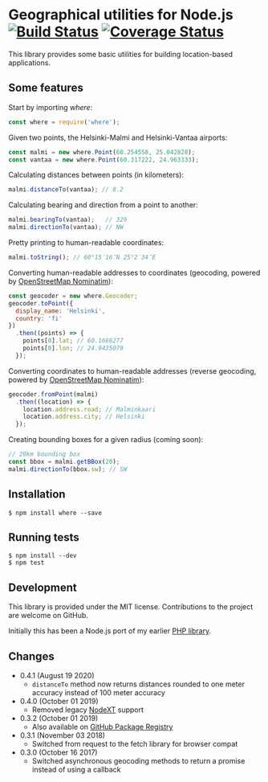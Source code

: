 Geographical utilities for Node.js [![Build Status](https://github.com/bergie/where/workflows/Node%20CI/badge.svg)](https://github.com/bergie/where/actions) [![Coverage Status](https://coveralls.io/repos/github/bergie/where/badge.svg)](https://coveralls.io/github/bergie/where)
==================================

This library provides some basic utilities for building location-based applications.

## Some features

Start by importing _where_:

```javascript
const where = require('where');
```

Given two points, the Helsinki-Malmi and Helsinki-Vantaa airports:

```javascript
const malmi = new where.Point(60.254558, 25.042828);
const vantaa = new where.Point(60.317222, 24.963333);
```

Calculating distances between points (in kilometers):

```javascript
malmi.distanceTo(vantaa); // 8.2
```

Calculating bearing and direction from a point to another:

```javascript
malmi.bearingTo(vantaa);   // 329
malmi.directionTo(vantaa); // NW
```

Pretty printing to human-readable coordinates:

```javascript
malmi.toString(); // 60°15′16″N 25°2′34″E
```

Converting human-readable addresses to coordinates (geocoding, powered by [OpenStreetMap Nominatim](http://wiki.openstreetmap.org/wiki/Nominatim)):

```javascript
const geocoder = new where.Geocoder;
geocoder.toPoint({
  display_name: 'Helsinki',
  country: 'fi'
})
  .then((points) => {
    points[0].lat; // 60.1666277
    points[0].lon; // 24.9435079
  });
```

Converting coordinates to human-readable addresses (reverse geocoding, powered by [OpenStreetMap Nominatim](http://wiki.openstreetmap.org/wiki/Nominatim)):

```javascript
geocoder.fromPoint(malmi)
  .then((location) => {
    location.address.road; // Malminkaari
    location.address.city; // Helsinki
  });
```

Creating bounding boxes for a given radius (coming soon):

```javascript
// 20km bounding box
const bbox = malmi.getBBox(20);
malmi.directionTo(bbox.sw); // SW
```

## Installation

    $ npm install where --save

## Running tests

    $ npm install --dev
    $ npm test

## Development

This library is provided under the MIT license. Contributions to the project are welcome on GitHub.

Initially this has been a Node.js port of my earlier [PHP library](http://github.com/bergie/midgardmvc_helper_location).

## Changes

* 0.4.1 (August 19 2020)
  - `distanceTo` method now returns distances rounded to one meter accuracy instead of 100 meter accuracy
* 0.4.0 (October 01 2019)
  - Removed legacy [NodeXT](https://www.npmjs.com/package/nodext) support
* 0.3.2 (October 01 2019)
  - Also available on [GitHub Package Registry](https://github.com/bergie/where/packages/29476)
* 0.3.1 (November 03 2018)
  - Switched from request to the fetch library for browser compat
* 0.3.0 (October 16 2017)
  - Switched asynchronous geocoding methods to return a promise instead of using a callback
